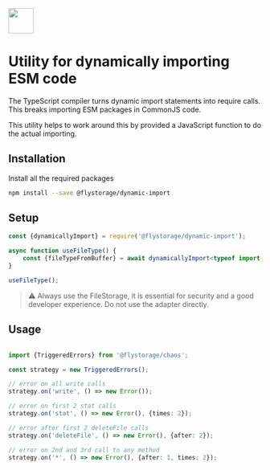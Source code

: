 <img src="https://raw.githubusercontent.com/duna-oss/flystorage/main/flystorage.svg" width="50px" height="50px" />

# Utility for dynamically importing ESM code

The TypeScript compiler turns dynamic import statements into require calls. This breaks importing
ESM packages in CommonJS code.

This utility helps to work around this by provided a JavaScript function to do the actual importing.  

## Installation

Install all the required packages

```bash
npm install --save @flystorage/dynamic-import
```

## Setup

```typescript
const {dynamicallyImport} = require('@flystorage/dynamic-import');

async function useFileType() {
    const {fileTypeFromBuffer} = await dynamicallyImport<typeof import('file-type')>('file-type');
}

useFileType();
```

> ⚠️ Always use the FileStorage, it is essential for security and a good developer
> experience. Do not use the adapter directly.
 
## Usage

```typescript

import {TriggeredErrors} from '@flystorage/chaos';

const strategy = new TriggeredErrors();

// error on all write calls
strategy.on('write', () => new Error());

// error on first 2 stat calls
strategy.on('stat', () => new Error(), {times: 2});

// error after first 2 deleteFile calls
strategy.on('deleteFile', () => new Error(), {after: 2});

// error on 2nd and 3rd call to any method
strategy.on('*', () => new Error(), {after: 1, times: 2});
```

